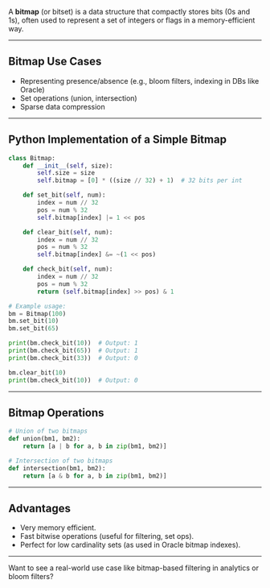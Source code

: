 A **bitmap** (or bitset) is a data structure that compactly stores bits (0s and 1s), often used to represent a set of integers or flags in a memory-efficient way.

---

## **Bitmap Use Cases**
- Representing presence/absence (e.g., bloom filters, indexing in DBs like Oracle)
- Set operations (union, intersection)
- Sparse data compression

---

## **Python Implementation of a Simple Bitmap**

```python
class Bitmap:
    def __init__(self, size):
        self.size = size
        self.bitmap = [0] * ((size // 32) + 1)  # 32 bits per int

    def set_bit(self, num):
        index = num // 32
        pos = num % 32
        self.bitmap[index] |= 1 << pos

    def clear_bit(self, num):
        index = num // 32
        pos = num % 32
        self.bitmap[index] &= ~(1 << pos)

    def check_bit(self, num):
        index = num // 32
        pos = num % 32
        return (self.bitmap[index] >> pos) & 1

# Example usage:
bm = Bitmap(100)
bm.set_bit(10)
bm.set_bit(65)

print(bm.check_bit(10))  # Output: 1
print(bm.check_bit(65))  # Output: 1
print(bm.check_bit(33))  # Output: 0

bm.clear_bit(10)
print(bm.check_bit(10))  # Output: 0
```

---

## **Bitmap Operations**

```python
# Union of two bitmaps
def union(bm1, bm2):
    return [a | b for a, b in zip(bm1, bm2)]

# Intersection of two bitmaps
def intersection(bm1, bm2):
    return [a & b for a, b in zip(bm1, bm2)]
```

---

## **Advantages**
- Very memory efficient.
- Fast bitwise operations (useful for filtering, set ops).
- Perfect for low cardinality sets (as used in Oracle bitmap indexes).

---

Want to see a real-world use case like bitmap-based filtering in analytics or bloom filters?